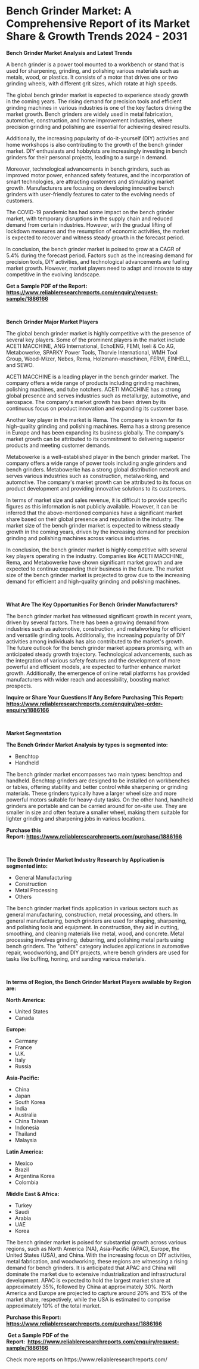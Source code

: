 <p><h1>Bench Grinder Market: A Comprehensive Report of its Market Share & Growth Trends 2024 - 2031</h1></p><p><strong>Bench Grinder Market Analysis and Latest Trends</strong></p>
<p><p>A bench grinder is a power tool mounted to a workbench or stand that is used for sharpening, grinding, and polishing various materials such as metals, wood, or plastics. It consists of a motor that drives one or two grinding wheels, with different grit sizes, which rotate at high speeds.</p><p>The global bench grinder market is expected to experience steady growth in the coming years. The rising demand for precision tools and efficient grinding machines in various industries is one of the key factors driving the market growth. Bench grinders are widely used in metal fabrication, automotive, construction, and home improvement industries, where precision grinding and polishing are essential for achieving desired results.</p><p>Additionally, the increasing popularity of do-it-yourself (DIY) activities and home workshops is also contributing to the growth of the bench grinder market. DIY enthusiasts and hobbyists are increasingly investing in bench grinders for their personal projects, leading to a surge in demand.</p><p>Moreover, technological advancements in bench grinders, such as improved motor power, enhanced safety features, and the incorporation of smart technologies, are attracting customers and stimulating market growth. Manufacturers are focusing on developing innovative bench grinders with user-friendly features to cater to the evolving needs of customers.</p><p>The COVID-19 pandemic has had some impact on the bench grinder market, with temporary disruptions in the supply chain and reduced demand from certain industries. However, with the gradual lifting of lockdown measures and the resumption of economic activities, the market is expected to recover and witness steady growth in the forecast period.</p><p>In conclusion, the bench grinder market is poised to grow at a CAGR of 5.4% during the forecast period. Factors such as the increasing demand for precision tools, DIY activities, and technological advancements are fueling market growth. However, market players need to adapt and innovate to stay competitive in the evolving landscape.</p></p>
<p><strong>Get a Sample PDF of the Report:&nbsp; <a href="https://www.reliableresearchreports.com/enquiry/request-sample/1886166">https://www.reliableresearchreports.com/enquiry/request-sample/1886166</a></strong></p>
<p>&nbsp;</p>
<p><strong>Bench Grinder Major Market Players</strong></p>
<p><p>The global bench grinder market is highly competitive with the presence of several key players. Some of the prominent players in the market include ACETI MACCHINE, ANG International, EchoENG, FEMI, Iseli & Co AG, Metabowerke, SPARKY Power Tools, Thorvie International, WMH Tool Group, Wood-Mizer, Nebes, Rema, Holzmann-maschinen, FERVI, EINHELL, and SEWO.</p><p>ACETI MACCHINE is a leading player in the bench grinder market. The company offers a wide range of products including grinding machines, polishing machines, and tube notchers. ACETI MACCHINE has a strong global presence and serves industries such as metallurgy, automotive, and aerospace. The company's market growth has been driven by its continuous focus on product innovation and expanding its customer base.</p><p>Another key player in the market is Rema. The company is known for its high-quality grinding and polishing machines. Rema has a strong presence in Europe and has been expanding its business globally. The company's market growth can be attributed to its commitment to delivering superior products and meeting customer demands.</p><p>Metabowerke is a well-established player in the bench grinder market. The company offers a wide range of power tools including angle grinders and bench grinders. Metabowerke has a strong global distribution network and serves various industries such as construction, metalworking, and automotive. The company's market growth can be attributed to its focus on product development and providing innovative solutions to its customers.</p><p>In terms of market size and sales revenue, it is difficult to provide specific figures as this information is not publicly available. However, it can be inferred that the above-mentioned companies have a significant market share based on their global presence and reputation in the industry. The market size of the bench grinder market is expected to witness steady growth in the coming years, driven by the increasing demand for precision grinding and polishing machines across various industries.</p><p>In conclusion, the bench grinder market is highly competitive with several key players operating in the industry. Companies like ACETI MACCHINE, Rema, and Metabowerke have shown significant market growth and are expected to continue expanding their business in the future. The market size of the bench grinder market is projected to grow due to the increasing demand for efficient and high-quality grinding and polishing machines.</p></p>
<p>&nbsp;</p>
<p><strong>What Are The Key Opportunities For Bench Grinder Manufacturers?</strong></p>
<p><p>The bench grinder market has witnessed significant growth in recent years, driven by several factors. There has been a growing demand from industries such as automotive, construction, and metalworking for efficient and versatile grinding tools. Additionally, the increasing popularity of DIY activities among individuals has also contributed to the market's growth. The future outlook for the bench grinder market appears promising, with an anticipated steady growth trajectory. Technological advancements, such as the integration of various safety features and the development of more powerful and efficient models, are expected to further enhance market growth. Additionally, the emergence of online retail platforms has provided manufacturers with wider reach and accessibility, boosting market prospects.</p></p>
<p><strong>Inquire or Share Your Questions If Any Before Purchasing This Report: <a href="https://www.reliableresearchreports.com/enquiry/pre-order-enquiry/1886166">https://www.reliableresearchreports.com/enquiry/pre-order-enquiry/1886166</a></strong></p>
<p>&nbsp;</p>
<p><strong>Market Segmentation</strong></p>
<p><strong>The Bench Grinder Market Analysis by types is segmented into:</strong></p>
<p><ul><li>Benchtop</li><li>Handheld</li></ul></p>
<p><p>The bench grinder market encompasses two main types: benchtop and handheld. Benchtop grinders are designed to be installed on workbenches or tables, offering stability and better control while sharpening or grinding materials. These grinders typically have a larger wheel size and more powerful motors suitable for heavy-duty tasks. On the other hand, handheld grinders are portable and can be carried around for on-site use. They are smaller in size and often feature a smaller wheel, making them suitable for lighter grinding and sharpening jobs in various locations.</p></p>
<p><strong>Purchase this Report:&nbsp;<a href="https://www.reliableresearchreports.com/purchase/1886166">https://www.reliableresearchreports.com/purchase/1886166</a></strong></p>
<p>&nbsp;</p>
<p><strong>The Bench Grinder Market Industry Research by Application is segmented into:</strong></p>
<p><ul><li>General Manufacturing</li><li>Construction</li><li>Metal Processing</li><li>Others</li></ul></p>
<p><p>The bench grinder market finds application in various sectors such as general manufacturing, construction, metal processing, and others. In general manufacturing, bench grinders are used for shaping, sharpening, and polishing tools and equipment. In construction, they aid in cutting, smoothing, and cleaning materials like metal, wood, and concrete. Metal processing involves grinding, deburring, and polishing metal parts using bench grinders. The "others" category includes applications in automotive repair, woodworking, and DIY projects, where bench grinders are used for tasks like buffing, honing, and sanding various materials.</p></p>
<p>&nbsp;</p>
<p><strong>In terms of Region, the Bench Grinder Market Players available by Region are:</strong></p>
<p>
    <p> <strong> North America: </strong>
        <ul>
            <li>United States</li>
            <li>Canada</li>
        </ul>
        </p> 
    <p> <strong> Europe: </strong>
        <ul>
            <li>Germany</li>
            <li>France</li>
            <li>U.K.</li>
            <li>Italy</li>
            <li>Russia</li>
        </ul>
        </p> 
    <p> <strong> Asia-Pacific: </strong>
        <ul>
            <li>China</li>
            <li>Japan</li>
            <li>South Korea</li>
            <li>India</li>
            <li>Australia</li>
            <li>China Taiwan</li>
            <li>Indonesia</li>
            <li>Thailand</li>
            <li>Malaysia</li>
        </ul>
        </p> 
    <p> <strong> Latin America: </strong>
        <ul>
            <li>Mexico</li>
            <li>Brazil</li>
            <li>Argentina Korea</li>
            <li>Colombia</li>
        </ul>
        </p> 
    <p> <strong> Middle East & Africa: </strong>
        <ul>
            <li>Turkey</li>
            <li>Saudi</li>
            <li>Arabia</li>
            <li>UAE</li>
            <li>Korea</li>
        </ul>
    </p>
    </p>
<p><p>The bench grinder market is poised for substantial growth across various regions, such as North America (NA), Asia-Pacific (APAC), Europe, the United States (USA), and China. With the increasing focus on DIY activities, metal fabrication, and woodworking, these regions are witnessing a rising demand for bench grinders. It is anticipated that APAC and China will dominate the market due to extensive industrialization and infrastructural development. APAC is expected to hold the largest market share at approximately 35%, followed by China at approximately 30%. North America and Europe are projected to capture around 20% and 15% of the market share, respectively, while the USA is estimated to comprise approximately 10% of the total market.</p></p>
<p><strong>Purchase this Report: <a href="https://www.reliableresearchreports.com/purchase/1886166">https://www.reliableresearchreports.com/purchase/1886166</a></strong></p>
<p>&nbsp;<strong>Get a Sample PDF of the Report:&nbsp;&nbsp;<a href="https://www.reliableresearchreports.com/enquiry/request-sample/1886166">https://www.reliableresearchreports.com/enquiry/request-sample/1886166</a></strong></p>
<p><strong></strong></p>
<p>Check more reports on https://www.reliableresearchreports.com/</p>